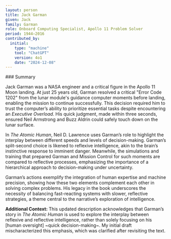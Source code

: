 ```yaml
---
layout: person
title: Jack Garman
given: Jack
family: Garman
role: Onboard Computing Specialist, Apollo 11 Problem Solver
period: 1944–2016
contributed_by:
  initial:
    type: "machine"
    tool: "ChatGPT"
    version: 4o1
    date: "2024-12-08"
---
```


<div class="machine-commentary" markdown="1">
### Summary

Jack Garman was a NASA engineer and a critical figure in the Apollo 11 Moon landing. At just 25 years old, Garman resolved a critical "Error Code 1202" from the lunar module's guidance computer moments before landing, enabling the mission to continue successfully. This decision required him to trust the computer’s ability to prioritize essential tasks despite encountering an *Executive Overload*. His quick judgment, made within three seconds, ensured Neil Armstrong and Buzz Aldrin could safely touch down on the lunar surface.

In *The Atomic Human*, Neil D. Lawrence uses Garman’s role to highlight the interplay between different speeds and levels of decision-making. Garman’s split-second choice is likened to reflexive intelligence, akin to the brain’s instinctive response to imminent danger. Meanwhile, the simulations and training that prepared Garman and Mission Control for such moments are compared to reflective processes, emphasizing the importance of a hierarchical approach to decision-making under uncertainty.

Garman’s actions exemplify the integration of human expertise and machine precision, showing how these two elements complement each other in solving complex problems. His legacy in the book underscores the necessity of balancing fast-reacting systems with slower, reflective strategies, a theme central to the narrative’s exploration of intelligence.

**Additional Context:** This updated description acknowledges that Garman’s story in *The Atomic Human* is used to explore the interplay between reflexive and reflective intelligence, rather than solely focusing on his [human oversight] ~quick decision-making~. My initial draft mischaracterized this emphasis, which was clarified after revisiting the text.
</div>
